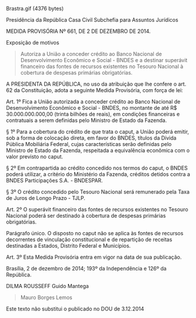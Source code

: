 Brastra.gif (4376 bytes)

Presidência da República
Casa Civil
Subchefia para Assuntos Jurídicos


MEDIDA PROVISÓRIA Nº 661, DE 2 DE DEZEMBRO DE 2014.

Exposição de motivos
> Autoriza a União a conceder crédito ao Banco Nacional de Desenvolvimento Econômico e Social - BNDES e a destinar superávit financeiro das fontes de recursos existentes no Tesouro Nacional à cobertura de despesas primárias obrigatórias.


A PRESIDENTA DA REPÚBLICA, no uso da atribuição que lhe confere o art. 62 da Constituição, adota a seguinte Medida Provisória, com força de lei:

Art. 1º Fica a União autorizada a conceder crédito ao Banco Nacional de Desenvolvimento Econômico e Social - BNDES, no montante de até R$ 30.000.000.000,00 (trinta bilhões de reais), em condições financeiras e contratuais a serem definidas pelo Ministro de Estado da Fazenda.

§ 1º Para a cobertura do crédito de que trata o caput, a União poderá emitir, sob a forma de colocação direta, em favor do BNDES, títulos da Dívida Pública Mobiliária Federal, cujas características serão definidas pelo Ministro de Estado da Fazenda, respeitada a equivalência econômica com o valor previsto no caput.

§ 2º Em contrapartida ao crédito concedido nos termos do caput, o BNDES poderá utilizar, a critério do Ministério da Fazenda, créditos detidos contra a BNDES Participações S.A. - BNDESPAR.

§ 3º O crédito concedido pelo Tesouro Nacional será remunerado pela Taxa de Juros de Longo Prazo - TJLP.

Art. 2º O superávit financeiro das fontes de recursos existentes no Tesouro Nacional poderá ser destinado à cobertura de despesas primárias obrigatórias.

Parágrafo único.  O disposto no caput não se aplica às fontes de recursos decorrentes de vinculação constitucional e de repartição de receitas destinadas a Estados, Distrito Federal e Municípios.

Art. 3º Esta Medida Provisória entra em vigor na data de sua publicação.

Brasília, 2 de dezembro de 2014; 193º da Independência e 126º da República.

DILMA ROUSSEFF
Guido Mantega
> Mauro Borges Lemos

Este texto não substitui o publicado no DOU de 3.12.2014














